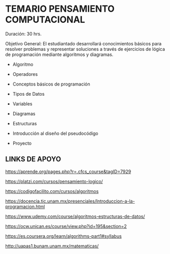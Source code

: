 # TEMARIO PENSAMIENTO COMPUTACIONAL
Duración: 30 hrs. 

Objetivo General: El estudiantado desarrollará conocimientos básicos para
resolver problemas y representar soluciones a través de ejercicios de lógica de
programación mediante algoritmos y diagramas.

* Algoritmo

* Operadores

* Conceptos básicos de programación

* Tipos de Datos

* Variables

* Diagramas

* Estructuras

* Introducción al diseño del pseudocódigo

* Proyecto

## LINKS DE APOYO
https://aprende.org/pages.php?r=.cfcs_course&tagID=7929

https://platzi.com/cursos/pensamiento-logico/

https://codigofacilito.com/cursos/algoritmos

https://docencia.tic.unam.mx/presenciales/Introduccion-a-la-programacion.html

https://www.udemy.com/course/algoritmos-estructuras-de-datos/

https://ocw.unican.es/course/view.php?id=195&section=2

https://es.coursera.org/learn/algorithms-part1#syllabus

http://uapas1.bunam.unam.mx/matematicas/
